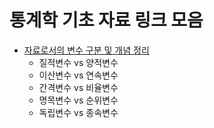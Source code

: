 # 통계학 기초 자료 링크 모음

* [자료로서의 변수 구분 및 개념 정리](https://wp.me/p6PKjt-O8)
  * 질적변수 vs 양적변수
  * 이산변수 vs 연속변수
  * 간격변수 vs 비율변수
  * 명목변수 vs 순위변수
  * 독립변수 vs 종속변수
